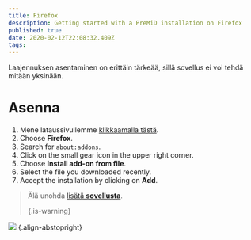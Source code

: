 ```yaml
---
title: Firefox
description: Getting started with a PreMiD installation on Firefox
published: true
date: 2020-02-12T22:08:32.409Z
tags:
---
```


Laajennuksen asentaminen on erittäin tärkeää, sillä sovellus ei voi tehdä mitään yksinään.

# Asenna
1. Mene lataussivullemme [klikkaamalla tästä](https://premid.app/downloads).
2. Choose **Firefox**.
3. Search for `about:addons`.
4. Click on the small gear icon in the upper right corner.
5. Choose **Install add-on from file**.
6. Select the file you downloaded recently.
7. Accept the installation by clicking on **Add**.

> Älä unohda [lisätä **sovellusta**](/install). 
> 
> {.is-warning}

![](https://img.icons8.com/color/2x/firefox.png) {.align-abstopright}